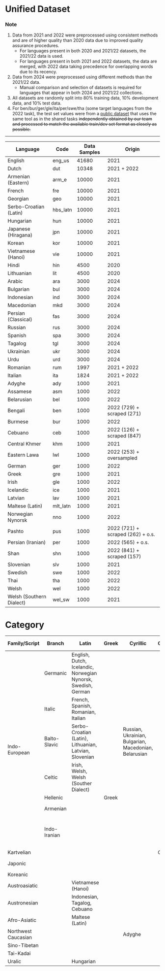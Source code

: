 # Unified Dataset

### Note

1. Data from 2021 and 2022 were preprocessed using consistent methods and are of higher quality than 2020 data due to
   improved quality assurance procedures.
    - For languages present in both 2020 and 2021/22 datasets, the 2021/22 data is used.
    - For languages present in both 2021 and 2022 datasets, the data are merged, with 2022 data taking precedence for
      overlapping words due to its recency.
2. Data from 2024 were preprocessed using different methods than the 2021/22 data.
    - Manual comparison and selection of datasets is required for languages that appear in both 2024 and 2021/22
      collections.
3. All datasets are randomly split into 80% training data, 10% development data, and 10% test data.
4. For ben/bur/ger/gle/ita/per/swe/tha (some target languages from the 2022 task), the test set values were from a
   [public dataset](https://github.com/CUNY-CL/wikipron/tree/master/data/scrape) that uses the same tool as in the
   shared tasks
   ~~independently obtained by our team and processed to match the available train/dev set format as closely as
   possible.~~

---

| Language                 | Code     | Data Samples | Origin                            |
|--------------------------|----------|--------------|-----------------------------------|
| English                  | eng_us   | 41680        | 2021                              |
| Dutch                    | dut      | 10348        | 2021 + 2022                       |
| Armenian (Eastern)       | arm_e    | 10000        | 2021                              |
| French                   | fre      | 10000        | 2021                              |
| Georgian                 | geo      | 10000        | 2021                              |
| Serbo-Croatian (Latin)   | hbs_latn | 10000        | 2021                              |
| Hungarian                | hun      | 10000        | 2021                              |
| Japanese (Hiragana)      | jpn      | 10000        | 2021                              |
| Korean                   | kor      | 10000        | 2021                              |
| Vietnamese (Hanoi)       | vie      | 10000        | 2021                              |
| Hindi                    | hin      | 4500         | 2020                              |
| Lithuanian               | lit      | 4500         | 2020                              |
| Arabic                   | ara      | 3000         | 2024                              |
| Bulgarian                | bul      | 3000         | 2024                              |
| Indonesian               | ind      | 3000         | 2024                              |
| Macedonian               | mkd      | 3000         | 2024                              |
| Persian (Classical)      | fas      | 3000         | 2024                              |
| Russian                  | rus      | 3000         | 2024                              |
| Spanish                  | spa      | 3000         | 2024                              |
| Tagalog                  | tgl      | 3000         | 2024                              |
| Ukrainian                | ukr      | 3000         | 2024                              |
| Urdu                     | urd      | 3000         | 2024                              |
| Romanian                 | rum      | 1997         | 2021 + 2022                       |
| Italian                  | ita      | 1824         | 2021 + 2022                       |
| Adyghe                   | ady      | 1000         | 2021                              |
| Assamese                 | asm      | 1000         | 2022                              |
| Belarusian               | bel      | 1000         | 2022                              |
| Bengali                  | ben      | 1000         | 2022 (729) + scraped (271)        | 
| Burmese                  | bur      | 1000         | 2022                              |
| Cebuano                  | ceb      | 1000         | 2022 (126) + scraped (847)        | 
| Central Khmer            | khm      | 1000         | 2021                              |
| Eastern Lawa             | lwl      | 1000         | 2022 (253) + oversampled          |
| German                   | ger      | 1000         | 2022                              |
| Greek                    | gre      | 1000         | 2021                              |
| Irish                    | gle      | 1000         | 2022                              |
| Icelandic                | ice      | 1000         | 2021                              |
| Latvian                  | lav      | 1000         | 2021                              |
| Maltese (Latin)          | mlt_latn | 1000         | 2021                              |
| Norwegian Nynorsk        | nno      | 1000         | 2022                              |
| Pashto                   | pus      | 1000         | 2022 (721) + scraped (262) + o.s. | 
| Persian (Iranian)        | per      | 1000         | 2022 (565) + o.s.                 |
| Shan                     | shn      | 1000         | 2022 (841) + scraped (157)        | 
| Slovenian                | slv      | 1000         | 2021                              |
| Swedish                  | swe      | 1000         | 2022                              |
| Thai                     | tha      | 1000         | 2022                              |
| Welsh                    | wel      | 1000         | 2022                              |
| Welsh (Southern Dialect) | wel_sw   | 1000         | 2021                              |


# Category

<table><thead>
  <tr>
    <th>Family/Script</th>
    <th>Branch</th>
    <th>Latin</th>
    <th>Greek</th>
    <th>Cyrillic</th>
    <th>Georgian</th>
    <th>Arabic</th>
    <th>Hiragana</th>
    <th>Hangul</th>
    <th>Devanagari</th>
    <th>Armenian</th>
    <th>Bengali-Assamese</th>
    <th>Mon-Burmese</th>
    <th>Khmer</th>
    <th>Thai</th>
  </tr></thead>
<tbody>
  <tr>
    <td rowspan="7">Indo-European</td>
    <td>Germanic</td>
    <td>English, Dutch, Icelandic, Norwegian Nynorsk, Swedish, German</td>
    <td></td>
    <td></td>
    <td></td>
    <td></td>
    <td></td>
    <td></td>
    <td></td>
    <td></td>
    <td></td>
    <td></td>
    <td></td>
    <td></td>
  </tr>
  <tr>
    <td>Italic</td>
    <td>French, Spanish, Romanian, Italian</td>
    <td></td>
    <td></td>
    <td></td>
    <td></td>
    <td></td>
    <td></td>
    <td></td>
    <td></td>
    <td></td>
    <td></td>
    <td></td>
    <td></td>
  </tr>
  <tr>
    <td>Balto-Slavic</td>
    <td>Serbo-Croatian (Latin), Lithuanian, Latvian, Slovenian</td>
    <td></td>
    <td>Russian, Ukrainian, Bulgarian, Macedonian, Belarusian</td>
    <td></td>
    <td></td>
    <td></td>
    <td></td>
    <td></td>
    <td></td>
    <td></td>
    <td></td>
    <td></td>
    <td></td>
  </tr>
  <tr>
    <td>Celtic</td>
    <td>Irish, Welsh, Welsh (Souther Dialect)</td>
    <td></td>
    <td></td>
    <td></td>
    <td></td>
    <td></td>
    <td></td>
    <td></td>
    <td></td>
    <td></td>
    <td></td>
    <td></td>
    <td></td>
  </tr>
  <tr>
    <td>Hellenic</td>
    <td></td>
    <td>Greek</td>
    <td></td>
    <td></td>
    <td></td>
    <td></td>
    <td></td>
    <td></td>
    <td></td>
    <td></td>
    <td></td>
    <td></td>
    <td></td>
  </tr>
  <tr>
    <td>Armenian</td>
    <td></td>
    <td></td>
    <td></td>
    <td></td>
    <td></td>
    <td></td>
    <td></td>
    <td></td>
    <td>Armenian (Eastern)</td>
    <td></td>
    <td></td>
    <td></td>
    <td></td>
  </tr>
  <tr>
    <td>Indo-Iranian</td>
    <td></td>
    <td></td>
    <td></td>
    <td></td>
    <td>Urdu, Persian (Classical | Iranian), Pashto</td>
    <td></td>
    <td></td>
    <td>Hindi</td>
    <td></td>
    <td>Bengali, Assamese</td>
    <td></td>
    <td></td>
    <td></td>
  </tr>
  <tr>
    <td>Kartvelian</td>
    <td></td>
    <td></td>
    <td></td>
    <td></td>
    <td>Georgian</td>
    <td></td>
    <td></td>
    <td></td>
    <td></td>
    <td></td>
    <td></td>
    <td></td>
    <td></td>
    <td></td>
  </tr>
  <tr>
    <td>Japonic</td>
    <td></td>
    <td></td>
    <td></td>
    <td></td>
    <td></td>
    <td></td>
    <td>Japanese (Hiragana)</td>
    <td></td>
    <td></td>
    <td></td>
    <td></td>
    <td></td>
    <td></td>
    <td></td>
  </tr>
  <tr>
    <td>Koreanic</td>
    <td></td>
    <td></td>
    <td></td>
    <td></td>
    <td></td>
    <td></td>
    <td></td>
    <td>Korean</td>
    <td></td>
    <td></td>
    <td></td>
    <td></td>
    <td></td>
    <td></td>
  </tr>
  <tr>
    <td>Austroasiatic</td>
    <td></td>
    <td>Vietnamese (Hanoi)</td>
    <td></td>
    <td></td>
    <td></td>
    <td></td>
    <td></td>
    <td></td>
    <td></td>
    <td></td>
    <td></td>
    <td></td>
    <td>Central Khmer</td>
    <td>Eastern Lawa</td>
  </tr>
  <tr>
    <td>Austronesian</td>
    <td></td>
    <td>Indonesian, Tagalog, Cebuano</td>
    <td></td>
    <td></td>
    <td></td>
    <td></td>
    <td></td>
    <td></td>
    <td></td>
    <td></td>
    <td></td>
    <td></td>
    <td></td>
    <td></td>
  </tr>
  <tr>
    <td>Afro-Asiatic</td>
    <td></td>
    <td>Maltese (Latin)</td>
    <td></td>
    <td></td>
    <td></td>
    <td>Arabic</td>
    <td></td>
    <td></td>
    <td></td>
    <td></td>
    <td></td>
    <td></td>
    <td></td>
    <td></td>
  </tr>
  <tr>
    <td>Northwest Caucasian</td>
    <td></td>
    <td></td>
    <td></td>
    <td>Adyghe</td>
    <td></td>
    <td></td>
    <td></td>
    <td></td>
    <td></td>
    <td></td>
    <td></td>
    <td></td>
    <td></td>
    <td></td>
  </tr>
  <tr>
    <td>Sino-Tibetan</td>
    <td></td>
    <td></td>
    <td></td>
    <td></td>
    <td></td>
    <td></td>
    <td></td>
    <td></td>
    <td></td>
    <td></td>
    <td></td>
    <td>Burmese</td>
    <td></td>
    <td></td>
  </tr>
  <tr>
    <td>Tai-Kadai</td>
    <td></td>
    <td></td>
    <td></td>
    <td></td>
    <td></td>
    <td></td>
    <td></td>
    <td></td>
    <td></td>
    <td></td>
    <td></td>
    <td>Shan</td>
    <td></td>
    <td>Thai</td>
  </tr>
  <tr>
    <td>Uralic</td>
    <td></td>
    <td>Hungarian</td>
    <td></td>
    <td></td>
    <td></td>
    <td></td>
    <td></td>
    <td></td>
    <td></td>
    <td></td>
    <td></td>
    <td></td>
    <td></td>
    <td></td>
  </tr>
</tbody></table>